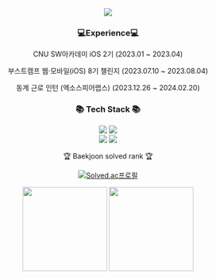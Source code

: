<div align=center>
	<img src="https://capsule-render.vercel.app/api?type=waving&color=auto&height=200&section=header&text=MoonGoon's%20Github!&fontSize=85" />	
</div>
<div align=center>
	<h3>💻Experience💻</h3>
	CNU SW아카데미 iOS 2기 (2023.01 ~ 2023.04)<p/>
	부스트캠프 웹·모바일(iOS) 8기 챌린지 (2023.07.10 ~ 2023.08.04)<p/>
	동계 근로 인턴 (엑소스피어랩스) (2023.12.26 ~ 2024.02.20)
</div>
<div align=center>
	<h3>📚 Tech Stack 📚</h3>
	<div align="center">
	<p>
	  <img src="https://img.shields.io/badge/Swift-F05138?style=flat-square&logo=Swift&logoColor=white"/>
	  <img src="https://img.shields.io/badge/Python-3776AB?style=flat-square&logo=Python&logoColor=white"/>
	<br>
	  <img src="https://img.shields.io/badge/github-181717?style=for-the-badge&logo=github&logoColor=white">
  	  <img src="https://img.shields.io/badge/git-F05032?style=for-the-badge&logo=git&logoColor=white">
	</p>
</div>
</div>


<div align=center>
	<p>🏆 Baekjoon solved rank 🏆</p>
	
[![Solved.ac프로필](http://mazassumnida.wtf/api/v2/generate_badge?boj=glass2300)](https://solved.ac/glass2300)
</div>
<div align=center>
	
<div>
<img height="170em" src="https://github-readme-stats-git-masterrstaa-rickstaa.vercel.app/api?username=MoonGoon72&show_icons=true&theme=swift" align="center" />
<img height="170em" src="https://github-readme-stats-git-masterrstaa-rickstaa.vercel.app/api/top-langs?username=MoonGoon72&show_icons=true&locale=en&layout=compact&hide=jupyter%20notebook&theme=swift" align="center" />
</div>
